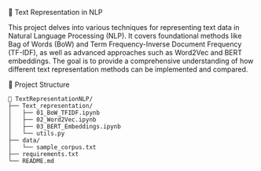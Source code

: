 🧠 Text Representation in NLP

This project delves into various techniques for representing text data in Natural Language Processing (NLP). It covers foundational methods like Bag of Words (BoW) and Term Frequency-Inverse Document Frequency (TF-IDF), as well as advanced approaches such as Word2Vec and BERT embeddings. The goal is to provide a comprehensive understanding of how different text representation methods can be implemented and compared.

📂 Project Structure

```
📂 TextRepresentationNLP/
├── Text_representation/
│   ├── 01_BoW_TFIDF.ipynb
│   ├── 02_Word2Vec.ipynb
│   ├── 03_BERT_Embeddings.ipynb
│   └── utils.py
├── data/
│   └── sample_corpus.txt
├── requirements.txt
└── README.md
```


